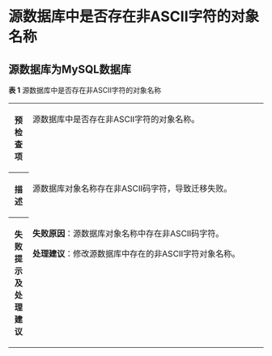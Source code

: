 # 源数据库中是否存在非ASCII字符的对象名称<a name="drs_11_0022"></a>

## 源数据库为MySQL数据库<a name="section528014415227"></a>

**表 1**  源数据库中是否存在非ASCII字符的对象名称

<a name="table574763395315"></a>
<table><tbody><tr id="row19763133115317"><th class="firstcol" valign="top" width="7.85%" id="mcps1.2.3.1.1"><p id="p20763193325317"><a name="p20763193325317"></a><a name="p20763193325317"></a><strong id="b6763143319536"><a name="b6763143319536"></a><a name="b6763143319536"></a>预检查项</strong></p>
</th>
<td class="cellrowborder" valign="top" width="92.15%" headers="mcps1.2.3.1.1 "><p id="p1846685615535"><a name="p1846685615535"></a><a name="p1846685615535"></a>源数据库中是否存在非ASCII字符的对象名称。</p>
</td>
</tr>
<tr id="row4778163311536"><th class="firstcol" valign="top" width="7.85%" id="mcps1.2.3.2.1"><p id="p6778153375320"><a name="p6778153375320"></a><a name="p6778153375320"></a><strong id="b37941733205312"><a name="b37941733205312"></a><a name="b37941733205312"></a>描述</strong></p>
</th>
<td class="cellrowborder" valign="top" width="92.15%" headers="mcps1.2.3.2.1 "><p id="p8903155155415"><a name="p8903155155415"></a><a name="p8903155155415"></a>源数据库对象名称存在非ASCII码字符，导致迁移失败。</p>
</td>
</tr>
<tr id="row177941133145315"><th class="firstcol" valign="top" width="7.85%" id="mcps1.2.3.3.1"><p id="p1979403375310"><a name="p1979403375310"></a><a name="p1979403375310"></a><strong id="b48101433165313"><a name="b48101433165313"></a><a name="b48101433165313"></a>失败提示及处理建议</strong></p>
</th>
<td class="cellrowborder" valign="top" width="92.15%" headers="mcps1.2.3.3.1 "><p id="p27421116719"><a name="p27421116719"></a><a name="p27421116719"></a><strong id="b3733349123219"><a name="b3733349123219"></a><a name="b3733349123219"></a>失败原因</strong>：源数据库对象名称中存在非ASCII码字符。</p>
<p id="p17122249153518"><a name="p17122249153518"></a><a name="p17122249153518"></a><strong id="b1142717819357"><a name="b1142717819357"></a><a name="b1142717819357"></a>处理建议</strong>：修改源数据库中存在的非ASCII字符对象名称。</p>
</td>
</tr>
</tbody>
</table>

